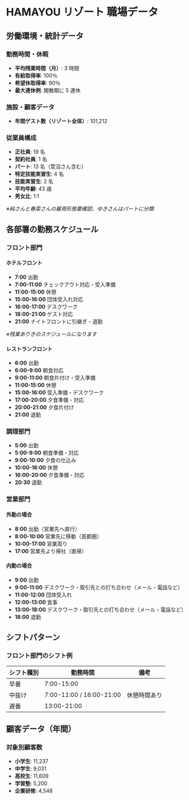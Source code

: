 # HAMAYOU リゾート 職場データ

## 労働環境・統計データ

### 勤務時間・休暇

- **平均残業時間（月）**: 3 時間
- **有給取得率**: 100％
- **希望休取得率**: 90％
- **最大連休例**: 閑散期に 5 連休

### 施設・顧客データ

- **年間ゲスト数（リゾート全体）**: 101,212

### 従業員構成

- **正社員**: 19 名
- **契約社員**: 1 名
- **パート**: 13 名（萱沼さん含む）
- **特定技能実習生**: 4 名
- **技能実習生**: 2 名
- **平均年齢**: 43 歳
- **男女比**: 1:1

_※純さんと春菜さんの雇用形態要確認、ゆきさんはパートに分類_

## 各部署の勤務スケジュール

### フロント部門

#### ホテルフロント

- **7:00** 出勤
- **7:00-11:00** チェックアウト対応・受入準備
- **11:00-15:00** 休憩
- **15:00-16:00** 団体受入れ対応
- **16:00-17:00** デスクワーク
- **18:00-21:00** ゲスト対応
- **21:00** ナイトフロントに引継ぎ・退勤

_※残業ありきのスケジュールになります_

#### レストランフロント

- **6:00** 出勤
- **6:00-9:00** 朝食対応
- **9:00-11:00** 朝食片付け・受入準備
- **11:00-15:00** 休憩
- **15:00-16:00** 受入準備・デスクワーク
- **17:00-20:00** 夕食準備・対応
- **20:00-21:00** 夕食片付け
- **21:00** 退勤

### 調理部門

- **5:00** 出勤
- **5:00-9:00** 朝食準備・対応
- **9:00-10:00** 夕食の仕込み
- **10:00-16:00** 休憩
- **16:00-20:00** 夕食準備・対応
- **20:30** 退勤

### 営業部門

#### 外勤の場合

- **8:00** 出勤（営業先へ直行）
- **8:00-10:00** 営業先に移動（首都圏）
- **10:00-17:00** 営業周り
- **17:00** 営業先より帰社（直帰）

#### 内勤の場合

- **9:00** 出勤
- **9:00-11:00** デスクワーク・取引先との打ち合わせ（メール・電話など）
- **11:00-12:00** 団体受入れ
- **12:00-13:00** 食事
- **13:00-18:00** デスクワーク・取引先との打ち合わせ（メール・電話など）
- **18:00** 退勤

## シフトパターン

### フロント部門のシフト例

| シフト種別 | 勤務時間                 | 備考         |
| ---------- | ------------------------ | ------------ |
| 早番       | 7:00-15:00               |              |
| 中抜け     | 7:00-11:00 / 16:00-21:00 | 休憩時間あり |
| 遅番       | 13:00-21:00              |              |

## 顧客データ（年間）

### 対象別顧客数

- **小学生**: 11,237
- **中学生**: 9,031
- **高校生**: 11,609
- **学習塾**: 5,200
- **企業研修**: 4,548
